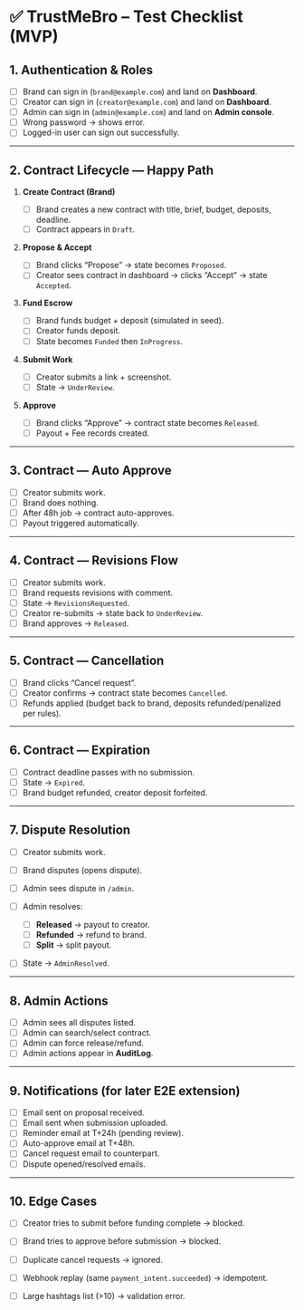 # ✅ TrustMeBro – Test Checklist (MVP)

## 1. Authentication & Roles

* [ ] Brand can sign in (`brand@example.com`) and land on **Dashboard**.
* [ ] Creator can sign in (`creator@example.com`) and land on **Dashboard**.
* [ ] Admin can sign in (`admin@example.com`) and land on **Admin console**.
* [ ] Wrong password → shows error.
* [ ] Logged-in user can sign out successfully.

---

## 2. Contract Lifecycle — Happy Path

1. **Create Contract (Brand)**

   * [ ] Brand creates a new contract with title, brief, budget, deposits, deadline.
   * [ ] Contract appears in `Draft`.

2. **Propose & Accept**

   * [ ] Brand clicks “Propose” → state becomes `Proposed`.
   * [ ] Creator sees contract in dashboard → clicks “Accept” → state `Accepted`.

3. **Fund Escrow**

   * [ ] Brand funds budget + deposit (simulated in seed).
   * [ ] Creator funds deposit.
   * [ ] State becomes `Funded` then `InProgress`.

4. **Submit Work**

   * [ ] Creator submits a link + screenshot.
   * [ ] State → `UnderReview`.

5. **Approve**

   * [ ] Brand clicks “Approve” → contract state becomes `Released`.
   * [ ] Payout + Fee records created.

---

## 3. Contract — Auto Approve

* [ ] Creator submits work.
* [ ] Brand does nothing.
* [ ] After 48h job → contract auto-approves.
* [ ] Payout triggered automatically.

---

## 4. Contract — Revisions Flow

* [ ] Creator submits work.
* [ ] Brand requests revisions with comment.
* [ ] State → `RevisionsRequested`.
* [ ] Creator re-submits → state back to `UnderReview`.
* [ ] Brand approves → `Released`.

---

## 5. Contract — Cancellation

* [ ] Brand clicks “Cancel request”.
* [ ] Creator confirms → contract state becomes `Cancelled`.
* [ ] Refunds applied (budget back to brand, deposits refunded/penalized per rules).

---

## 6. Contract — Expiration

* [ ] Contract deadline passes with no submission.
* [ ] State → `Expired`.
* [ ] Brand budget refunded, creator deposit forfeited.

---

## 7. Dispute Resolution

* [ ] Creator submits work.
* [ ] Brand disputes (opens dispute).
* [ ] Admin sees dispute in `/admin`.
* [ ] Admin resolves:

  * [ ] **Released** → payout to creator.
  * [ ] **Refunded** → refund to brand.
  * [ ] **Split** → split payout.
* [ ] State → `AdminResolved`.

---

## 8. Admin Actions

* [ ] Admin sees all disputes listed.
* [ ] Admin can search/select contract.
* [ ] Admin can force release/refund.
* [ ] Admin actions appear in **AuditLog**.

---

## 9. Notifications (for later E2E extension)

* [ ] Email sent on proposal received.
* [ ] Email sent when submission uploaded.
* [ ] Reminder email at T+24h (pending review).
* [ ] Auto-approve email at T+48h.
* [ ] Cancel request email to counterpart.
* [ ] Dispute opened/resolved emails.

---

## 10. Edge Cases

* [ ] Creator tries to submit before funding complete → blocked.
* [ ] Brand tries to approve before submission → blocked.
* [ ] Duplicate cancel requests → ignored.
* [ ] Webhook replay (same `payment_intent.succeeded`) → idempotent.
* [ ] Large hashtags list (>10) → validation error.

